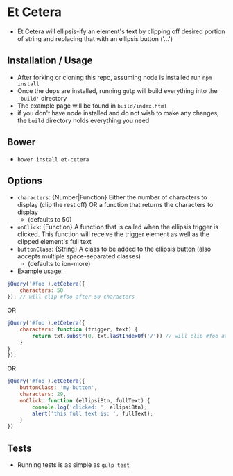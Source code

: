 # Et Cetera

* Et Cetera will ellipsis-ify an element's text by clipping off desired portion of string and replacing that with an ellipsis button ('...')

## Installation / Usage
* After forking or cloning this repo, assuming node is installed run `npm install`
* Once the deps are installed, running `gulp` will build everything into the `'build'` directory
* The example page will be found in `build/index.html`
* if you don't have node installed and do not wish to make any changes, the `build` directory holds everything you need

## Bower
* `bower install et-cetera`

## Options
* `characters`: {Number|Function} Either the number of characters to display (clip the rest off) OR a function that returns the characters to display
	* (defaults to 50)
* `onClick`: {Function} A function that is called when the ellipsis trigger is clicked.  This function will receive the trigger element as well as the clipped element's full text
* `buttonClass`: {String} A class to be added to the ellipsis button (also accepts multiple space-separated classes)
	* (defaults to ion-more)
* Example usage:

```js
jQuery('#foo').etCetera({
	characters: 50
}); // will clip #foo after 50 characters
```

OR


```js
jQuery('#foo').etCetera({
	characters: function (trigger, text) {
		return txt.substr(0, txt.lastIndexOf('/')) // will clip #foo at its last slash
	}
}
});

```


OR

```js
jQuery('#foo').etCetera({
	buttonClass: 'my-button',
	characters: 29,
	onClick: function (ellipsiBtn, fullText) {
		console.log('clicked: ', ellipsiBtn);
		alert('this full text is: ', fullText);
	}
})
```

## Tests
* Running tests is as simple as `gulp test`